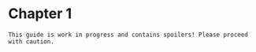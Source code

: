 # Chapter 1

```admonish warning
This guide is work in progress and contains spoilers! Please proceed with caution.
```
